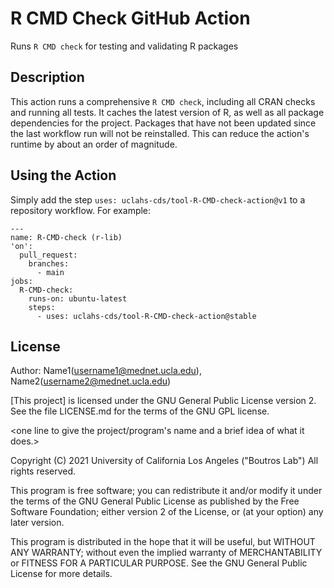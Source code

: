 # R CMD Check GitHub Action

Runs `R CMD check` for testing and validating R packages

## Description

This action runs a comprehensive `R CMD check`, including all CRAN checks and running all tests. It caches the latest version of R, as well as all package dependencies for the project. Packages that have not been updated since the last workflow run will not be reinstalled. This can reduce the action's runtime by about an order of magnitude.

## Using the Action
Simply add the step `uses: uclahs-cds/tool-R-CMD-check-action@v1` to a repository workflow. For example:

```
---
name: R-CMD-check (r-lib)
'on':
  pull_request:
    branches:
      - main
jobs:
  R-CMD-check:
    runs-on: ubuntu-latest
    steps:
      - uses: uclahs-cds/tool-R-CMD-check-action@stable
```

## License

Author: Name1(username1@mednet.ucla.edu), Name2(username2@mednet.ucla.edu)

[This project] is licensed under the GNU General Public License version 2. See the file LICENSE.md for the terms of the GNU GPL license.

<one line to give the project/program's name and a brief idea of what it does.>

Copyright (C) 2021 University of California Los Angeles ("Boutros Lab") All rights reserved.

This program is free software; you can redistribute it and/or modify it under the terms of the GNU General Public License as published by the Free Software Foundation; either version 2 of the License, or (at your option) any later version.

This program is distributed in the hope that it will be useful, but WITHOUT ANY WARRANTY; without even the implied warranty of MERCHANTABILITY or FITNESS FOR A PARTICULAR PURPOSE. See the GNU General Public License for more details.
